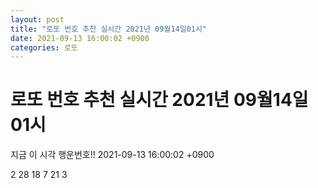 ```yaml
---
layout: post
title: "로또 번호 추천 실시간 2021년 09월14일01시"
date: 2021-09-13 16:00:02 +0900
categories: 로또
---
```


# 로또 번호 추천 실시간 2021년 09월14일01시

지금 이 시각 행운번호!! 2021-09-13 16:00:02 +0900

 2  28  18  7  21  3 

